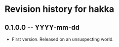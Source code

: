 # Revision history for hakka

## 0.1.0.0  -- YYYY-mm-dd

* First version. Released on an unsuspecting world.
